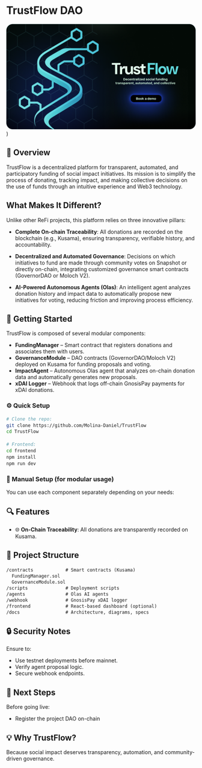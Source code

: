 # TrustFlow DAO

![Landing](https://github.com/Molina-Daniel/TrustFlow/blob/37fec49c8bdec8426ae8736a7947413148d325f3/Landing%20Page.png))

## 🧩 Overview

TrustFlow is a decentralized platform for transparent, automated, and participatory funding of social impact initiatives. Its mission is to simplify the process of donating, tracking impact, and making collective decisions on the use of funds through an intuitive experience and Web3 technology.

## What Makes It Different?

Unlike other ReFi projects, this platform relies on three innovative pillars:

- **Complete On-chain Traceability**: All donations are recorded on the blockchain (e.g., Kusama), ensuring transparency, verifiable history, and accountability.

- **Decentralized and Automated Governance**: Decisions on which initiatives to fund are made through community votes on Snapshot or directly on-chain, integrating customized governance smart contracts (GovernorDAO or Moloch V2).

- **AI-Powered Autonomous Agents (Olas)**: An intelligent agent analyzes donation history and impact data to automatically propose new initiatives for voting, reducing friction and improving process efficiency.

## 🚀 Getting Started

TrustFlow is composed of several modular components:

- **FundingManager** – Smart contract that registers donations and associates them with users.
- **GovernanceModule** – DAO contracts (GovernorDAO/Moloch V2) deployed on Kusama for funding proposals and voting.
- **ImpactAgent** – Autonomous Olas agent that analyzes on-chain donation data and automatically generates new proposals.
- **xDAI Logger** – Webhook that logs off-chain GnosisPay payments for xDAI donations.

### ⚙️ Quick Setup

```bash
# Clone the repo:
git clone https://github.com/Molina-Daniel/TrustFlow
cd TrustFlow

# Frontend:
cd frontend
npm install
npm run dev
```

### 🧠 Manual Setup (for modular usage)

You can use each component separately depending on your needs:

## 🔍 Features

- 🌐 **On-Chain Traceability**: All donations are transparently recorded on Kusama.

## 📁 Project Structure

```
/contracts            # Smart contracts (Kusama)
  FundingManager.sol
  GovernanceModule.sol
/scripts              # Deployment scripts
/agents               # Olas AI agents
/webhook              # GnosisPay xDAI logger
/frontend             # React-based dashboard (optional)
/docs                 # Architecture, diagrams, specs
```

## 🔒 Security Notes

Ensure to:

- Use testnet deployments before mainnet.
- Verify agent proposal logic.
- Secure webhook endpoints.

## 📌 Next Steps

Before going live:

- Register the project DAO on-chain

## 💡 Why TrustFlow?

Because social impact deserves transparency, automation, and community-driven governance.
